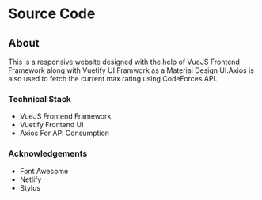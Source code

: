 # Source Code

## About
This is a responsive website designed with the help of VueJS Frontend Framework along with Vuetify UI Framwork as a Material Design UI.Axios is also used to fetch the current max rating using CodeForces API.

### Technical Stack
- VueJS Frontend Framework
- Vuetify Frontend UI 
- Axios For API Consumption

### Acknowledgements
- Font Awesome
- Netlify
- Stylus
